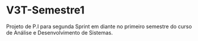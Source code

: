 # V3T-Semestre1
Projeto de P.I para segunda Sprint em diante no primeiro semestre do curso de Análise e Desenvolvimento de Sistemas.
